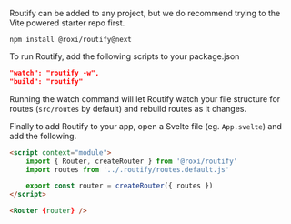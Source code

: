
Routify can be added to any project, but we do recommend trying to the Vite powered starter repo first.
```
npm install @roxi/routify@next
```
To run Routify, add the following scripts to your package.json 
```json
"watch": "routify -w",
"build": "routify"
```
Running the watch command will let Routify watch your file structure for routes (`src/routes` by default) and rebuild routes as it changes.

Finally to add Routify to your app, open a Svelte file (eg. `App.svelte`) and add the following.
```html
<script context="module">
    import { Router, createRouter } from '@roxi/routify'
    import routes from '../.routify/routes.default.js'

    export const router = createRouter({ routes })
</script>

<Router {router} />

```

<!-- routify:meta title="Manual Installation" -->